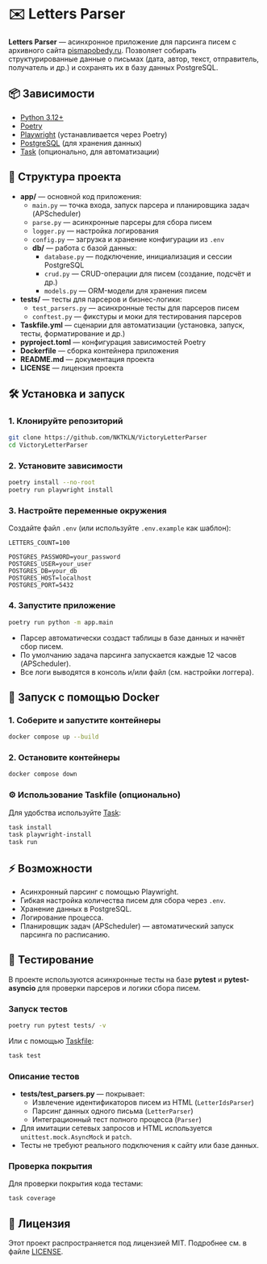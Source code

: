 # ✉️ Letters Parser

**Letters Parser** — асинхронное приложение для парсинга писем с архивного сайта [pismapobedy.ru](https://pismapobedy.ru/letters). Позволяет собирать структурированные данные о письмах (дата, автор, текст, отправитель, получатель и др.) и сохранять их в базу данных PostgreSQL.

## 📦 Зависимости

- [Python 3.12+](https://www.python.org/downloads/)
- [Poetry](https://python-poetry.org/docs/#installation)
- [Playwright](https://playwright.dev/python/) (устанавливается через Poetry)
- [PostgreSQL](https://www.postgresql.org/) (для хранения данных)
- [Task](https://taskfile.dev/) (опционально, для автоматизации)

## 📂 Структура проекта

- **app/** — основной код приложения:
  - `main.py` — точка входа, запуск парсера и планировщика задач (APScheduler)
  - `parse.py` — асинхронные парсеры для сбора писем
  - `logger.py` — настройка логирования
  - `config.py` — загрузка и хранение конфигурации из `.env`
  - **db/** — работа с базой данных:
    - `database.py` — подключение, инициализация и сессии PostgreSQL
    - `crud.py` — CRUD-операции для писем (создание, подсчёт и др.)
    - `models.py` — ORM-модели для хранения писем
- **tests/** — тесты для парсеров и бизнес-логики:
  - `test_parsers.py` — асинхронные тесты для парсеров писем
  - `conftest.py` — фикстуры и моки для тестирования парсеров
- **Taskfile.yml** — сценарии для автоматизации (установка, запуск, тесты, форматирование и др.)
- **pyproject.toml** — конфигурация зависимостей Poetry
- **Dockerfile** — сборка контейнера приложения
- **README.md** — документация проекта
- **LICENSE** — лицензия проекта

## 🛠️ Установка и запуск

### 1. Клонируйте репозиторий

```bash
git clone https://github.com/NKTKLN/VictoryLetterParser
cd VictoryLetterParser 
```

### 2. Установите зависимости

```bash
poetry install --no-root
poetry run playwright install
```

### 3. Настройте переменные окружения

Создайте файл `.env` (или используйте `.env.example` как шаблон):

```env
LETTERS_COUNT=100

POSTGRES_PASSWORD=your_password
POSTGRES_USER=your_user
POSTGRES_DB=your_db
POSTGRES_HOST=localhost
POSTGRES_PORT=5432
```

### 4. Запустите приложение

```bash
poetry run python -m app.main
```

- Парсер автоматически создаст таблицы в базе данных и начнёт сбор писем.
- По умолчанию задача парсинга запускается каждые 12 часов (APScheduler).
- Все логи выводятся в консоль и/или файл (см. настройки логгера).

## 🐳 Запуск с помощью Docker

### 1. Соберите и запустите контейнеры

```bash
docker compose up --build
```

### 2. Остановите контейнеры

```bash
docker compose down
```

### ⚙️ Использование Taskfile (опционально)

Для удобства используйте [Task](https://taskfile.dev/):

```bash
task install
task playwright-install
task run
```

## ⚡ Возможности

- Асинхронный парсинг с помощью Playwright.
- Гибкая настройка количества писем для сбора через `.env`.
- Хранение данных в PostgreSQL.
- Логирование процесса.
- Планировщик задач (APScheduler) — автоматический запуск парсинга по расписанию.

## 🐞 Тестирование

В проекте используются асинхронные тесты на базе **pytest** и **pytest-asyncio** для проверки парсеров и логики сбора писем.

### Запуск тестов

```bash
poetry run pytest tests/ -v
```

Или с помощью [Taskfile](https://taskfile.dev/):

```bash
task test
```

### Описание тестов

- **tests/test_parsers.py** — покрывает:
  - Извлечение идентификаторов писем из HTML (`LetterIdsParser`)
  - Парсинг данных одного письма (`LetterParser`)
  - Интеграционный тест полного процесса (`Parser`)
- Для имитации сетевых запросов и HTML используется `unittest.mock.AsyncMock` и `patch`.
- Тесты не требуют реального подключения к сайту или базе данных.

### Проверка покрытия

Для проверки покрытия кода тестами:

```bash
task coverage
```

## 📜 Лицензия

Этот проект распространяется под лицензией MIT. Подробнее см. в файле [LICENSE](./LICENSE).
